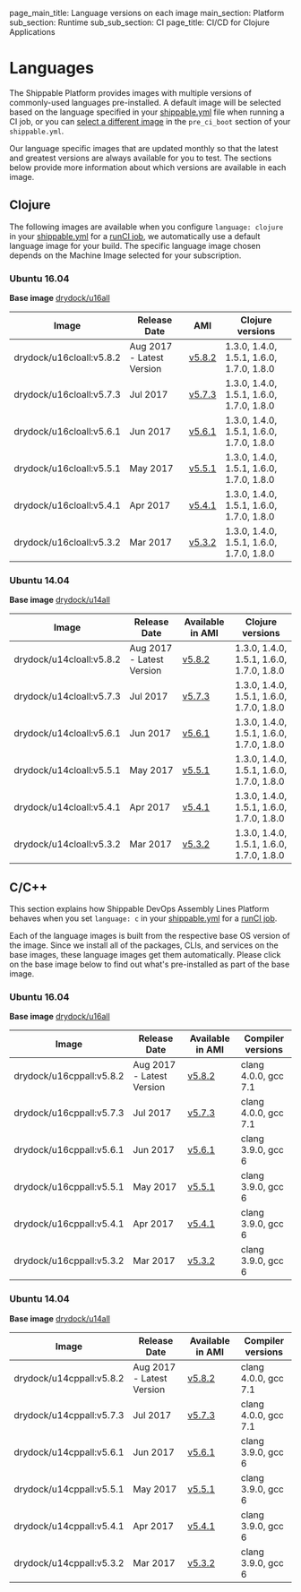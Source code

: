 page_main_title: Language versions on each image
main_section: Platform
sub_section: Runtime
sub_sub_section: CI
page_title: CI/CD for Clojure Applications

# Languages

The Shippable Platform provides images with multiple versions of commonly-used languages pre-installed. A default image will be selected based on the language specified in your [shippable.yml](/ci/yml-structure/) file when running a CI job, or you can [select a different image](/ci/build-image/) in the `pre_ci_boot` section of your `shippable.yml`.

Our language specific images that are updated monthly so that the latest and greatest versions are always available for you to test.  The sections below provide more information about which versions are available in each image.


## Clojure

The following images are available when you configure `language: clojure` in your [shippable.yml](/ci/yml-structure/) for a [runCI job](/platform/workflow/job/runci), we automatically use a default language image for your build. The specific language image chosen depends on the Machine Image selected for your subscription.

### Ubuntu 16.04

**Base image** [drydock/u16all](/platform/runtime/os/ubuntu16)

|Image| Release Date |AMI| Clojure versions  |
|----------|------------|-----|-----|
drydock/u16cloall:v5.8.2  | Aug 2017 - Latest Version | [v5.8.2](/platform/runtime/ci/ami-v582)  | 1.3.0, 1.4.0, <br>1.5.1, 1.6.0, 1.7.0, 1.8.0  |
drydock/u16cloall:v5.7.3  | Jul 2017  | [v5.7.3](/platform/runtime/ci/ami-v573)| 1.3.0, 1.4.0, <br>1.5.1, 1.6.0, 1.7.0, 1.8.0  |
drydock/u16cloall:v5.6.1  | Jun 2017  | [v5.6.1](/platform/runtime/ci/ami-v561)| 1.3.0, 1.4.0, 1.5.1, 1.6.0, 1.7.0, 1.8.0  |
drydock/u16cloall:v5.5.1  | May 2017  | [v5.5.1](/platform/runtime/ci/ami-v551)| 1.3.0, 1.4.0, 1.5.1, 1.6.0, 1.7.0, 1.8.0  |
drydock/u16cloall:v5.4.1  | Apr 2017  | [v5.4.1](/platform/runtime/ci/ami-v541)| 1.3.0, 1.4.0, 1.5.1, 1.6.0, 1.7.0, 1.8.0  |
drydock/u16cloall:v5.3.2  | Mar 2017  | [v5.3.2](/platform/runtime/ci/ami-v532)| 1.3.0, 1.4.0, 1.5.1, 1.6.0, 1.7.0, 1.8.0  |

### Ubuntu 14.04

**Base image** [drydock/u14all](/platform/runtime/os/ubuntu14)

|Image| Release Date |Available in AMI |Clojure versions  |
|----------|------------|-----|-----|
drydock/u14cloall:v5.8.2  | Aug 2017 - Latest Version | [v5.8.2](/platform/runtime/ci/ami-v582) | 1.3.0, 1.4.0, 1.5.1, 1.6.0, 1.7.0, 1.8.0  |
drydock/u14cloall:v5.7.3  | Jul 2017  | [v5.7.3](/platform/runtime/ci/ami-v573) | 1.3.0, 1.4.0, 1.5.1, 1.6.0, 1.7.0, 1.8.0  |
drydock/u14cloall:v5.6.1  | Jun 2017  | [v5.6.1](/platform/runtime/ci/ami-v561) | 1.3.0, 1.4.0, 1.5.1, 1.6.0, 1.7.0, 1.8.0  |
drydock/u14cloall:v5.5.1  | May 2017  | [v5.5.1](/platform/runtime/ci/ami-v551)| 1.3.0, 1.4.0, 1.5.1, 1.6.0, 1.7.0, 1.8.0  |
drydock/u14cloall:v5.4.1  | Apr 2017  | [v5.4.1](/platform/runtime/ci/ami-v541)| 1.3.0, 1.4.0, 1.5.1, 1.6.0, 1.7.0, 1.8.0  |
drydock/u14cloall:v5.3.2  | Mar 2017  | [v5.3.2](/platform/runtime/ci/ami-v532)| 1.3.0, 1.4.0, 1.5.1, 1.6.0, 1.7.0, 1.8.0  |

## C/C++
This section explains how Shippable DevOps Assembly Lines Platform behaves when you set `language: c` in your [shippable.yml](/ci/yml-structure/) for a [runCI job](/platform/workflow/job/runci).

Each of the language images is built from the respective base OS version of the image. Since we install all of the packages, CLIs, and services on the base images, these language images get them automatically. Please click on the base image below to find out what's pre-installed as part of the base image.

### Ubuntu 16.04

**Base image** [drydock/u16all](/platform/runtime/os/ubuntu16)

|Image| Release Date |Available in AMI | Compiler versions |
|----------|------------|-----|-----|
drydock/u16cppall:v5.8.2  | Aug 2017 - Latest Version | [v5.8.2](/platform/tutorial/runtime/ami-v582)| clang 4.0.0, gcc 7.1 |
drydock/u16cppall:v5.7.3  | Jul 2017  | [v5.7.3](/platform/tutorial/runtime/ami-v573)| clang 4.0.0, gcc 7.1 |
drydock/u16cppall:v5.6.1  | Jun 2017  | [v5.6.1](/platform/tutorial/runtime/ami-v561)| clang 3.9.0, gcc 6 |
drydock/u16cppall:v5.5.1  | May 2017  | [v5.5.1](/platform/tutorial/runtime/ami-v551)| clang 3.9.0, gcc 6 |
drydock/u16cppall:v5.4.1  | Apr 2017  | [v5.4.1](/platform/tutorial/runtime/ami-v541)| clang 3.9.0, gcc 6 |
drydock/u16cppall:v5.3.2  | Mar 2017  | [v5.3.2](/platform/tutorial/runtime/ami-v532)| clang 3.9.0, gcc 6 |

### Ubuntu 14.04

**Base image** [drydock/u14all](/platform/runtime/os/ubuntu14)

|Image| Release Date |Available in AMI |Compiler versions |
|----------|------------|-----|-----|
drydock/u14cppall:v5.8.2  | Aug 2017 - Latest Version | [v5.8.2](/platform/tutorial/runtime/ami-v582)| clang 4.0.0, gcc 7.1 |
drydock/u14cppall:v5.7.3  | Jul 2017  | [v5.7.3](/platform/tutorial/runtime/ami-v573)| clang 4.0.0, gcc 7.1 |
drydock/u14cppall:v5.6.1  | Jun 2017  | [v5.6.1](/platform/tutorial/runtime/ami-v561)| clang 3.9.0, gcc 6 |
drydock/u14cppall:v5.5.1  | May 2017  | [v5.5.1](/platform/tutorial/runtime/ami-v551)| clang 3.9.0, gcc 6 |
drydock/u14cppall:v5.4.1  | Apr 2017  | [v5.4.1](/platform/tutorial/runtime/ami-v541)| clang 3.9.0, gcc 6 |
drydock/u14cppall:v5.3.2  | Mar 2017  | [v5.3.2](/platform/tutorial/runtime/ami-v532)| clang 3.9.0, gcc 6 |
